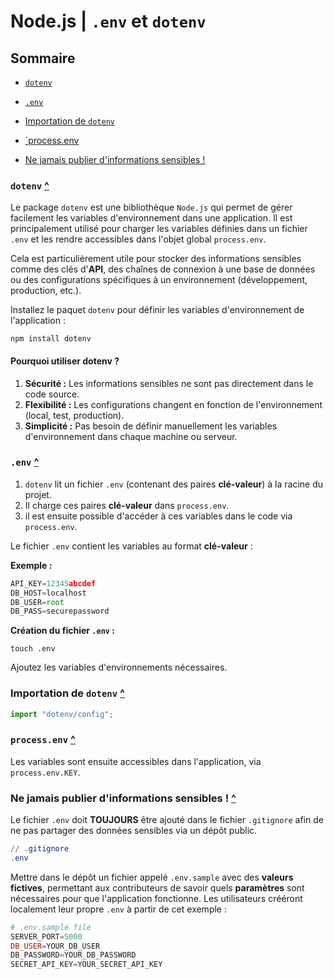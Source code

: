 # Node.js | `.env` et `dotenv`

## Sommaire

- [`dotenv`](#)
- [`.env`](#)
- [Importation de `dotenv`](#)
- [`process.env](#)

- [Ne jamais publier d'informations sensibles !](#)

### `dotenv` [^](#sommaire)

Le package `dotenv` est une bibliothèque `Node.js` qui permet de gérer facilement les variables d'environnement dans une application. Il est principalement utilisé pour charger les variables définies dans un fichier `.env` et les rendre accessibles dans l'objet global `process.env`.

Cela est particulièrement utile pour stocker des informations sensibles comme des clés d'**API**, des chaînes de connexion à une base de données ou des configurations spécifiques à un environnement (développement, production, etc.).

Installez le paquet `dotenv` pour définir les variables d'environnement de l'application :

`npm install dotenv`

#### Pourquoi utiliser dotenv ?

1. **Sécurité :** Les informations sensibles ne sont pas directement dans le code source.
2. **Flexibilité :** Les configurations changent en fonction de l'environnement (local, test, production).
3. **Simplicité :** Pas besoin de définir manuellement les variables d'environnement dans chaque machine ou serveur.

### `.env` [^](#sommaire)

1. `dotenv` lit un fichier `.env` (contenant des paires **clé-valeur**) à la racine du projet.
2. Il charge ces paires **clé-valeur** dans `process.env`.
3. il est ensuite possible d'accéder à ces variables dans le code via `process.env`.

Le fichier `.env` contient les variables au format **clé-valeur** :

**Exemple :**

```javascript
API_KEY=12345abcdef
DB_HOST=localhost
DB_USER=root
DB_PASS=securepassword
```

**Création du fichier `.env` :**

`touch .env`

Ajoutez les variables d'environnements nécessaires.

### Importation de `dotenv` [^](#sommaire)

```javascript
import "dotenv/config";
```

### `process.env` [^](#sommaire)

Les variables sont ensuite accessibles dans l'application, via `process.env.KEY`.

### Ne jamais publier d'informations sensibles ! [^](#sommaire)

Le fichier `.env` doit **TOUJOURS** être ajouté dans le fichier `.gitignore` afin de ne pas partager des données sensibles via un dépôt public.

```powershell
// .gitignore
.env
```

Mettre dans le dépôt un fichier appelé `.env.sample` avec des **valeurs fictives**, permettant aux contributeurs de savoir quels **paramètres** sont nécessaires pour que l'application fonctionne. Les utilisateurs crééront localement leur propre `.env` à partir de cet exemple :

```powershell
# .env.sample file
SERVER_PORT=5000
DB_USER=YOUR_DB_USER
DB_PASSWORD=YOUR_DB_PASSWORD
SECRET_API_KEY=YOUR_SECRET_API_KEY
```
